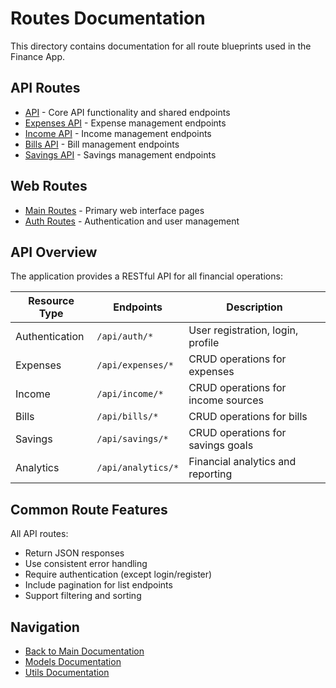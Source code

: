 # Routes Documentation

This directory contains documentation for all route blueprints used in the Finance App.

## API Routes

- [API](./api.md) - Core API functionality and shared endpoints
- [Expenses API](./api_expenses.md) - Expense management endpoints
- [Income API](./api_income.md) - Income management endpoints
- [Bills API](./api_bills.md) - Bill management endpoints
- [Savings API](./api_savings.md) - Savings management endpoints

## Web Routes

- [Main Routes](./main.md) - Primary web interface pages
- [Auth Routes](./auth.md) - Authentication and user management

## API Overview

The application provides a RESTful API for all financial operations:

| Resource Type | Endpoints | Description |
|---------------|-----------|-------------|
| Authentication | `/api/auth/*` | User registration, login, profile |
| Expenses | `/api/expenses/*` | CRUD operations for expenses |
| Income | `/api/income/*` | CRUD operations for income sources |
| Bills | `/api/bills/*` | CRUD operations for bills |
| Savings | `/api/savings/*` | CRUD operations for savings goals |
| Analytics | `/api/analytics/*` | Financial analytics and reporting |

## Common Route Features

All API routes:
- Return JSON responses
- Use consistent error handling
- Require authentication (except login/register)
- Include pagination for list endpoints
- Support filtering and sorting

## Navigation

- [Back to Main Documentation](../README.md)
- [Models Documentation](../models/README.md)
- [Utils Documentation](../utils/README.md) 